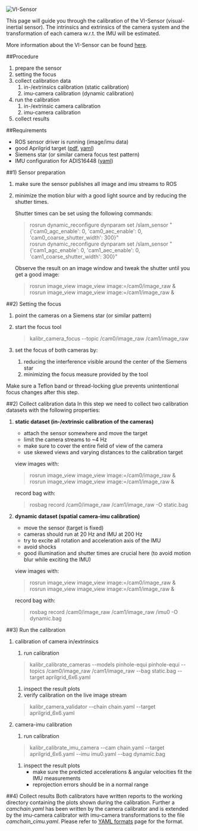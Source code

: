 ![VI-Sensor](https://raw.githubusercontent.com/wiki/schneith/Kalibr-test/images/visensor.png)

This page will guide you through the calibration of the VI-Sensor (visual-inertial sensor). The intrinsics and extrinsics of the camera system and the transformation of each camera w.r.t. the IMU will be estimated.

More information about the VI-Sensor can be found [here](http://www.skybotix.com/).

##Procedure

1. prepare the sensor
1. setting the focus
1. collect calibration data
    1. in-/extrinsics calibration (static calibration)
    1. imu-camera calibration (dynamic calibration)
1. run the calibration
    1. in-/extrinsic camera calibration
    1. imu-camera calibration
1. collect results


##Requirements

* ROS sensor driver is running (image/imu data)
* good Aprilgrid target ([pdf](https://drive.google.com/file/d/0B0T1sizOvRsUdjFJem9mQXdiMTQ/edit?usp=sharing), [yaml](https://drive.google.com/file/d/0B0T1sizOvRsUU2lGMTdWYWhPaWc/edit?usp=sharing))
* Siemens star (or similar camera focus test pattern)
* IMU configuration for ADIS16448 ([yaml](https://drive.google.com/file/d/0B0T1sizOvRsUSk9ReDlid0VSY3M/edit?usp=sharing))


##1) Sensor preparation

1. make sure the sensor publishes all image and imu streams to ROS
1. minimize the motion blur with a good light source and by reducing the shutter times.

    Shutter times can be set using the following commands:

    >rosrun dynamic_reconfigure dynparam set /slam_sensor "{'cam0_agc_enable': 0, 'cam0_aec_enable': 0, 'cam0_coarse_shutter_width': 300}"<br>
    >rosrun dynamic_reconfigure dynparam set /slam_sensor "{'cam1_agc_enable': 0, 'cam1_aec_enable': 0, 'cam1_coarse_shutter_width': 300}"

    Observe the result on an image window and tweak the shutter until you get a good image:

    > rosrun image_view image_view image:=/cam0/image_raw &<br>
rosrun image_view image_view image:=/cam1/image_raw &


##2) Setting the focus

1. point the cameras on a Siemens star (or similar pattern)
1. start the focus tool
    >kalibr_camera_focus --topic /cam0/image_raw /cam1/image_raw

1. set the focus of both cameras by:
    1. reducing the interference visible around the center of the Siemens star
    1. minimizing the focus measure provided by the tool

Make sure a Teflon band or thread-locking glue prevents unintentional focus changes after this step.


##2) Collect calibration data
In this step we need to collect two calibration datasets with the following properties:

1. **static dataset (in-/extrinsic calibration of the cameras)**
    * attach the sensor somewhere and move the target
    * limit the camera streams to ~4 Hz
    * make sure to cover the entire field of view of the camera
    * use skewed views and varying distances to the calibration target

    view images with:
    >rosrun image_view image_view image:=/cam0/image_raw &<br>
rosrun image_view image_view image:=/cam1/image_raw &

    record bag with:
    >rosbag record /cam0/image_raw  /cam1/image_raw -O static.bag


1. **dynamic dataset (spatial camera-imu calibration)**
    * move the sensor (target is fixed)
    * cameras should run at 20 Hz and IMU at 200 Hz
    * try to excite all rotation and acceleration axis of the IMU
    * avoid shocks
    * good illumination and shutter times are crucial here (to avoid motion blur while exciting the IMU)

    view images with:
    >rosrun image_view image_view image:=/cam0/image_raw &<br>
rosrun image_view image_view image:=/cam1/image_raw &

    record bag with:
    >rosbag record /cam0/image_raw  /cam1/image_raw /imu0 -O dynamic.bag

##3) Run the calibration
1. calibration of camera in/extrinsics
    1. run calibration
    > kalibr_calibrate_cameras --models pinhole-equi pinhole-equi --topics /cam0/image_raw /cam1/image_raw --bag static.bag --target aprilgrid_6x6.yaml

    1. inspect the result plots
    1. verify calibration on the live image stream

    > kalibr_camera_validator --chain chain.yaml --target aprilgrid_6x6.yaml

1. camera-imu calibration
    1. run calibration

    > kalibr_calibrate_imu_camera --cam chain.yaml --target aprilgrid_6x6.yaml --imu imu0.yaml --bag dynamic.bag

    1. inspect the result plots
        * make sure the predicted accelerations & angular velocities fit the IMU measurements
        * reprojection errors should be in a normal range

##4) Collect results
Both calibrators have written reports to the working directory containing the plots shown during the calibration. Further a _camchain.yaml_ has been written by the camera calibrator and is extended by the imu-camera calibrator with imu-camera transformations to the file _camchain_cimu.yaml_. Please refer to [YAML formats](yaml-formats) page for the format.